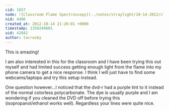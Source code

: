 ```yaml
---
cid: 1657
node: ![Classroom Flame Spectroscopy](../notes/straylight/10-14-2012/classroom-flame-spectroscopy)
nid: 4406
created_at: 2012-10-14 21:20:01 +0000
timestamp: 1350249601
uid: 42842
author: tacrosby
---
```


This is amazing!

I am also interested in this for the classroom and I have been trying this out myself and had limited success getting enough light from the flame into my phone camera to get a nice response.  I think I will just have to find some webcams/laptops and try this setup instead. 

One question however...I noticed that the dvd-r had a purple tint to it instead of the normal colorless polycarbonate.  The dye is usually purple and I am wondering if you cleaned the DVD off before trying this (isopropanol/ethanol works well).  Regardless your lines were quite nice.        